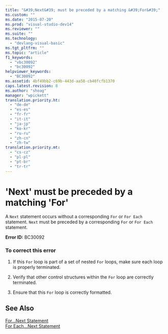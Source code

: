 ```yaml
---
title: "&#39;Next&#39; must be preceded by a matching &#39;For&#39;"
ms.custom: ""
ms.date: "2015-07-20"
ms.prod: "visual-studio-dev14"
ms.reviewer: ""
ms.suite: ""
ms.technology: 
  - "devlang-visual-basic"
ms.tgt_pltfrm: ""
ms.topic: "article"
f1_keywords: 
  - "vbc30092"
  - "bc30092"
helpviewer_keywords: 
  - "BC30092"
ms.assetid: 4bf49bb2-c69b-443d-aa58-cb40fcfb1370
caps.latest.revision: 8
ms.author: "shoag"
manager: "wpickett"
translation.priority.ht: 
  - "de-de"
  - "es-es"
  - "fr-fr"
  - "it-it"
  - "ja-jp"
  - "ko-kr"
  - "ru-ru"
  - "zh-cn"
  - "zh-tw"
translation.priority.mt: 
  - "cs-cz"
  - "pl-pl"
  - "pt-br"
  - "tr-tr"
---
```

# &#39;Next&#39; must be preceded by a matching &#39;For&#39;
A `Next` statement occurs without a corresponding `For` or `For Each` statement. `Next` must be preceded by a corresponding `For` or `For Each` statement.  
  
 **Error ID:** BC30092  
  
### To correct this error  
  
1.  If this `For` loop is part of a set of nested `For` loops, make sure each loop is properly terminated.  
  
2.  Verify that other control structures within the `For` loop are correctly terminated.  
  
3.  Ensure that this `For` loop is correctly formatted.  
  
## See Also  
 [For...Next Statement](../Topic/For...Next%20Statement%20\(Visual%20Basic\).md)   
 [For Each...Next Statement](../Topic/For%20Each...Next%20Statement%20\(Visual%20Basic\).md)